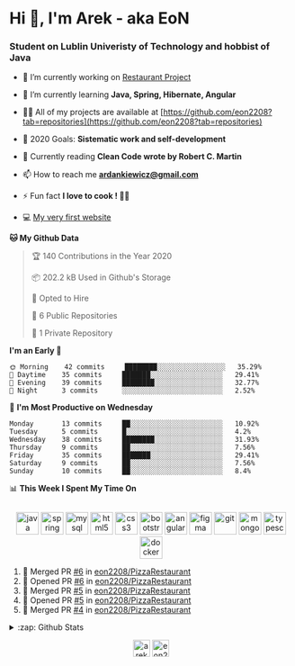 <h1> Hi 👋, I'm Arek - aka EoN </h1>
<h3> Student on Lublin Univeristy of Technology and hobbist of Java</h3>

- 🔭 I’m currently working on [Restaurant Project](https://github.com/eon2208/PizzaRestaurant)

- 🌱 I’m currently learning **Java, Spring, Hibernate, Angular**

- 👨‍💻 All of my projects are available at [https://github.com/eon2208?tab=repositories](https://github.com/eon2208?tab=repositories)

- 🥅 2020 Goals: **Sistematic work and self-development**

- 📖 Currently reading **Clean Code wrote by Robert C. Martin**

- 📫 How to reach me **ardankiewicz@gmail.com**

- ⚡ Fun fact **I love to cook ! 🍖🍳**

- 💻 [My very first website][website] 


<!--START_SECTION:waka-->
**🐱 My Github Data** 

> 🏆 140 Contributions in the Year 2020
 > 
> 📦 202.2 kB Used in Github's Storage 
 > 
> 💼 Opted to Hire
 > 
> 📜 6 Public Repositories
 > 
> 🔑 1 Private Repository 
 > 
**I'm an Early 🐤** 

```text
🌞 Morning    42 commits     ████████░░░░░░░░░░░░░░░░░   35.29% 
🌆 Daytime    35 commits     ███████░░░░░░░░░░░░░░░░░░   29.41% 
🌃 Evening    39 commits     ████████░░░░░░░░░░░░░░░░░   32.77% 
🌙 Night      3 commits      ░░░░░░░░░░░░░░░░░░░░░░░░░   2.52%

```
📅 **I'm Most Productive on Wednesday** 

```text
Monday       13 commits     ██░░░░░░░░░░░░░░░░░░░░░░░   10.92% 
Tuesday      5 commits      █░░░░░░░░░░░░░░░░░░░░░░░░   4.2% 
Wednesday    38 commits     ████████░░░░░░░░░░░░░░░░░   31.93% 
Thursday     9 commits      ██░░░░░░░░░░░░░░░░░░░░░░░   7.56% 
Friday       35 commits     ███████░░░░░░░░░░░░░░░░░░   29.41% 
Saturday     9 commits      ██░░░░░░░░░░░░░░░░░░░░░░░   7.56% 
Sunday       10 commits     ██░░░░░░░░░░░░░░░░░░░░░░░   8.4%

```


📊 **This Week I Spent My Time On** 

```text
```


<!--END_SECTION:waka-->

<p align="center">
<img src="https://devicons.github.io/devicon/devicon.git/icons/java/java-original-wordmark.svg" alt="java" width="40" height="40"/> 
<img src="https://www.vectorlogo.zone/logos/springio/springio-icon.svg" alt="spring" width="40" height="40"/> 
<img src="https://devicons.github.io/devicon/devicon.git/icons/mysql/mysql-original-wordmark.svg" alt="mysql" width="40" height="40"/> 
<img src="https://devicons.github.io/devicon/devicon.git/icons/html5/html5-original-wordmark.svg" alt="html5" width="40" height="40"/> 
<img src="https://devicons.github.io/devicon/devicon.git/icons/css3/css3-original-wordmark.svg" alt="css3" width="40" height="40"/> 
<img src="https://devicons.github.io/devicon/devicon.git/icons/bootstrap/bootstrap-plain.svg" alt="bootstrap" width="40" height="40"/> 
<img src="https://devicons.github.io/devicon/devicon.git/icons/angularjs/angularjs-original.svg" alt="angularjs" width="40" height="40"/>
<img src="https://www.vectorlogo.zone/logos/figma/figma-icon.svg" alt="figma" width="40" height="40"/> 
<img src="https://www.vectorlogo.zone/logos/git-scm/git-scm-icon.svg" alt="git" width="40" height="40"/> 
<img src="https://devicons.github.io/devicon/devicon.git/icons/mongodb/mongodb-original-wordmark.svg" alt="mongodb" width="40" height="40"/> 
<img src="https://devicons.github.io/devicon/devicon.git/icons/typescript/typescript-original.svg" alt="typescript" width="40" height="40"/>
<img src="https://devicons.github.io/devicon/devicon.git/icons/docker/docker-original-wordmark.svg" alt="docker" width="40" height="40"/>
</p>


<!--START_SECTION:activity-->
1. 🎉 Merged PR [#6](https://github.com//eon2208/PizzaRestaurant/pull/6) in [eon2208/PizzaRestaurant](https://github.com//eon2208/PizzaRestaurant)
2. 💪 Opened PR [#6](https://github.com//eon2208/PizzaRestaurant/pull/6) in [eon2208/PizzaRestaurant](https://github.com//eon2208/PizzaRestaurant)
3. 🎉 Merged PR [#5](https://github.com//eon2208/PizzaRestaurant/pull/5) in [eon2208/PizzaRestaurant](https://github.com//eon2208/PizzaRestaurant)
4. 💪 Opened PR [#5](https://github.com//eon2208/PizzaRestaurant/pull/5) in [eon2208/PizzaRestaurant](https://github.com//eon2208/PizzaRestaurant)
5. 🎉 Merged PR [#4](https://github.com//eon2208/PizzaRestaurant/pull/4) in [eon2208/PizzaRestaurant](https://github.com//eon2208/PizzaRestaurant)
<!--END_SECTION:activity-->

<details>
  <summary>:zap: Github Stats</summary>
  <img align="left" alt="codeSTACKr's Github Stats" src="https://github-readme-stats.codestackr.vercel.app/api?username=eon2208&show_icons=true&hide_border=true" />
 <img align="left" src="https://github-readme-stats.vercel.app/api/top-langs/?username=eon2208&layout=compact" alt="eon2208" /></p>
</details>


<p align="center">
<a href="https://linkedin.com/in/arek dankiewicz" target="blank"><img align="center" src="https://cdn.jsdelivr.net/npm/simple-icons@3.0.1/icons/linkedin.svg" alt="arek dankiewicz" height="30" width="30" /></a>
<a href="https://instagram.com/eon2208" target="blank"><img align="center" src="https://cdn.jsdelivr.net/npm/simple-icons@3.0.1/icons/instagram.svg" alt="eon2208" height="30" width="30" /></a>
</p>

[website]: https://jardan.biz/
